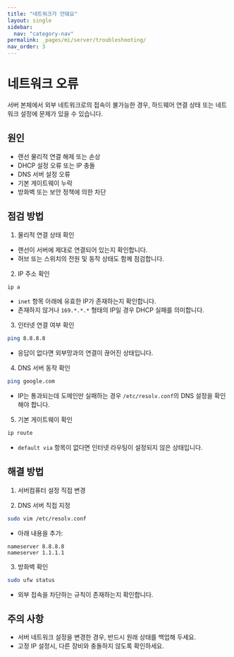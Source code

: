 ```yaml
---
title: "네트워크가 안돼요"
layout: single
sidebar:
  nav: "category-nav"
permalink: _pages/mi/server/troubleshooting/
nav_order: 3
---
```



# 네트워크 오류

서버 본체에서 외부 네트워크로의 접속이 불가능한 경우, 하드웨어 연결 상태 또는 네트워크 설정에 문제가 있을 수 있습니다.

## 원인

- 랜선 물리적 연결 해제 또는 손상
- DHCP 설정 오류 또는 IP 충돌
- DNS 서버 설정 오류
- 기본 게이트웨이 누락
- 방화벽 또는 보안 정책에 의한 차단

## 점검 방법

1. 물리적 연결 상태 확인
- 랜선이 서버에 제대로 연결되어 있는지 확인합니다.
- 허브 또는 스위치의 전원 및 동작 상태도 함께 점검합니다.

2. IP 주소 확인

```bash
ip a
```

- `inet` 항목 아래에 유효한 IP가 존재하는지 확인합니다.
- 존재하지 않거나 `169.*.*.*` 형태의 IP일 경우 DHCP 실패를 의미합니다.

3. 인터넷 연결 여부 확인

```bash
ping 8.8.8.8
```

- 응답이 없다면 외부망과의 연결이 끊어진 상태입니다.

4. DNS 서버 동작 확인

```bash
ping google.com
```

- IP는 통과되는데 도메인만 실패하는 경우 `/etc/resolv.conf`의 DNS 설정을 확인해야 합니다.

5. 기본 게이트웨이 확인

```bash
ip route
```

- `default via` 항목이 없다면 인터넷 라우팅이 설정되지 않은 상태입니다.

## 해결 방법

1. 서버컴퓨터 설정 직접 변경

2. DNS 서버 직접 지정

```bash
sudo vim /etc/resolv.conf
```

- 아래 내용을 추가:

```
nameserver 8.8.8.8
nameserver 1.1.1.1
```

3. 방화벽 확인

```bash
sudo ufw status
```

- 외부 접속을 차단하는 규칙이 존재하는지 확인합니다.

## 주의 사항

- 서버 네트워크 설정을 변경한 경우, 반드시 원래 상태를 백업해 두세요.
- 고정 IP 설정시, 다른 장비와 충돌하지 않도록 확인하세요.
